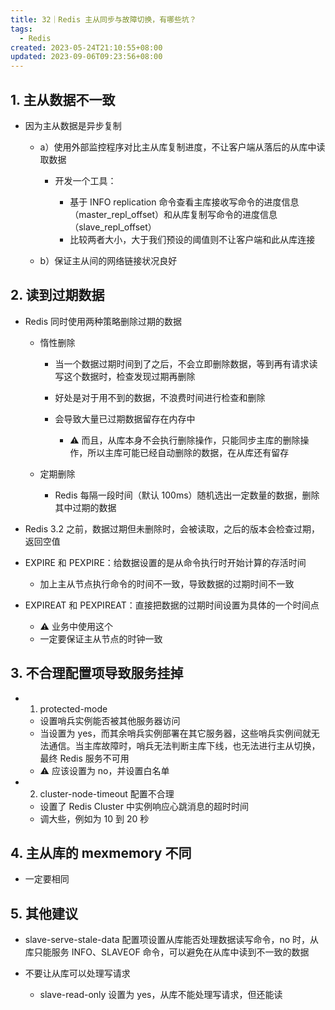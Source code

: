 ```yaml
---
title: 32｜Redis 主从同步与故障切换，有哪些坑？
tags:
  - Redis
created: 2023-05-24T21:10:55+08:00
updated: 2023-09-06T09:23:56+08:00
---
```


## 1. 主从数据不一致

- 因为主从数据是异步复制

  - a）使用外部监控程序对比主从库复制进度，不让客户端从落后的从库中读取数据

    - 开发一个工具：

      - 基于 INFO replication 命令查看主库接收写命令的进度信息（master_repl_offset）和从库复制写命令的进度信息（slave_repl_offset）
      - 比较两者大小，大于我们预设的阈值则不让客户端和此从库连接

  - b）保证主从间的网络链接状况良好

## 2. 读到过期数据

- Redis 同时使用两种策略删除过期的数据

  - 惰性删除

    - 当一个数据过期时间到了之后，不会立即删除数据，等到再有请求读写这个数据时，检查发现过期再删除
    - 好处是对于用不到的数据，不浪费时间进行检查和删除
    - 会导致大量已过期数据留存在内存中

      - ⚠️ 而且，从库本身不会执行删除操作，只能同步主库的删除操作，所以主库可能已经自动删除的数据，在从库还有留存

  - 定期删除

    - Redis 每隔一段时间（默认 100ms）随机选出一定数量的数据，删除其中过期的数据

- Redis 3.2 之前，数据过期但未删除时，会被读取，之后的版本会检查过期，返回空值
- EXPIRE 和 PEXPIRE：给数据设置的是从命令执行时开始计算的存活时间

  - 加上主从节点执行命令的时间不一致，导致数据的过期时间不一致

- EXPIREAT 和 PEXPIREAT：直接把数据的过期时间设置为具体的一个时间点

  - ⚠️ 业务中使用这个
  - 一定要保证主从节点的时钟一致

## 3. 不合理配置项导致服务挂掉

- 1. protected-mode

  - 设置哨兵实例能否被其他服务器访问
  - 当设置为 yes，而其余哨兵实例部署在其它服务器，这些哨兵实例间就无法通信。当主库故障时，哨兵无法判断主库下线，也无法进行主从切换，最终 Redis 服务不可用
  - ⚠️ 应该设置为 no，并设置白名单

- 2. cluster-node-timeout 配置不合理

  - 设置了 Redis Cluster 中实例响应心跳消息的超时时间
  - 调大些，例如为 10 到 20 秒

## 4. 主从库的 mexmemory 不同

- 一定要相同

## 5. 其他建议

- slave-serve-stale-data 配置项设置从库能否处理数据读写命令，no 时，从库只能服务 INFO、SLAVEOF 命令，可以避免在从库中读到不一致的数据
- 不要让从库可以处理写请求

  - slave-read-only 设置为 yes，从库不能处理写请求，但还能读
